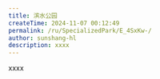 ```yaml
---
title: 滨水公园
createTime: 2024-11-07 00:12:49
permalink: /ru/SpecializedPark/E_4SxKw-/
author: sunshang-hl
description: xxxx
---
```


xxxx